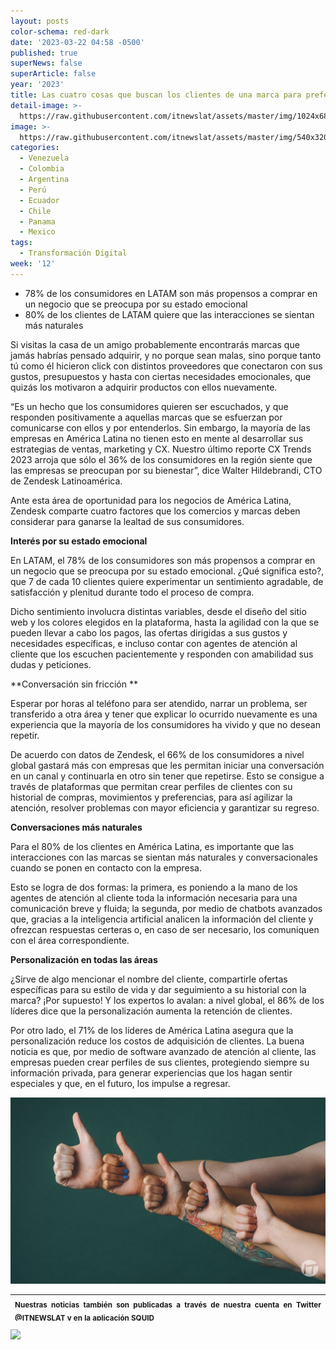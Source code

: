 ```yaml
---
layout: posts
color-schema: red-dark
date: '2023-03-22 04:58 -0500'
published: true
superNews: false
superArticle: false
year: '2023'
title: Las cuatro cosas que buscan los clientes de una marca para preferirla
detail-image: >-
  https://raw.githubusercontent.com/itnewslat/assets/master/img/1024x680/manos-g.jpg
image: >-
  https://raw.githubusercontent.com/itnewslat/assets/master/img/540x320/manos-p.jpg
categories:
  - Venezuela
  - Colombia
  - Argentina
  - Perú
  - Ecuador
  - Chile
  - Panama
  - Mexico
tags:
  - Transformación Digital
week: '12'
---
```

- 78% de los consumidores en LATAM son más propensos a comprar en un negocio que se preocupa por su estado emocional
- 80% de los clientes de LATAM quiere que las interacciones se sientan más naturales

 
Si visitas la casa de un amigo probablemente encontrarás marcas que jamás habrías pensado adquirir, y no porque sean malas, sino porque tanto tú como él hicieron click con distintos proveedores que conectaron con sus gustos, presupuestos y hasta con ciertas necesidades emocionales, que quizás los motivaron a adquirir productos con ellos nuevamente. 

“Es un hecho que los consumidores quieren ser escuchados, y que responden positivamente a aquellas marcas que se esfuerzan por comunicarse con ellos y por entenderlos. Sin embargo, la mayoría de las empresas en América Latina no tienen esto en mente al desarrollar sus estrategias de ventas, marketing y CX. Nuestro último reporte CX Trends 2023 arroja que sólo el 36% de los consumidores en la región siente que las empresas se preocupan por su bienestar”, dice Walter Hildebrandi, CTO de Zendesk Latinoamérica.

Ante esta área de oportunidad para los negocios de América Latina, Zendesk comparte cuatro factores que los comercios y marcas deben considerar para ganarse la lealtad de sus consumidores.

**Interés por su estado emocional**

En LATAM, el 78% de los consumidores son más propensos a comprar en un negocio que se preocupa por su estado emocional. ¿Qué significa esto?, que 7 de cada 10 clientes quiere experimentar un sentimiento agradable, de satisfacción y plenitud durante todo el proceso de compra. 
 
Dicho sentimiento involucra distintas variables, desde el diseño del sitio web y los colores elegidos en la plataforma, hasta la agilidad con la que se pueden llevar a cabo los pagos, las ofertas dirigidas a sus gustos y necesidades específicas, e incluso contar con agentes de atención al cliente que los escuchen pacientemente y responden con amabilidad sus dudas y peticiones. 

**Conversación sin fricción **

Esperar por horas al teléfono para ser atendido, narrar un problema, ser transferido a otra área y tener que explicar lo ocurrido nuevamente es una experiencia que la mayoría de los consumidores ha vivido y que no desean repetir.
 
De acuerdo con datos de Zendesk, el 66% de los consumidores a nivel global gastará más con empresas que les permitan iniciar una conversación en un canal y continuarla en otro sin tener que repetirse. Esto se consigue a través de plataformas que permitan crear perfiles de clientes con su historial de compras, movimientos y preferencias, para así agilizar la atención, resolver problemas con mayor eficiencia y garantizar su regreso. 

**Conversaciones más naturales**

Para el 80% de los clientes en América Latina, es importante que las interacciones con las marcas se sientan más naturales y conversacionales cuando se ponen en contacto con la empresa.
 
Esto se logra de dos formas: la primera, es poniendo a la mano de los agentes de atención al cliente toda la información necesaria para una comunicación breve y fluida; la segunda, por medio de chatbots avanzados que, gracias a la inteligencia artificial analicen la información del cliente y ofrezcan respuestas certeras o, en caso de ser necesario, los comuniquen con el área correspondiente.
 
**Personalización en todas las áreas**

¿Sirve de algo mencionar el nombre del cliente, compartirle ofertas específicas para su estilo de vida y dar seguimiento a su historial con la marca? ¡Por supuesto! Y los expertos lo avalan: a nivel global, el 86% de los líderes dice que la personalización aumenta la retención de clientes.
 
Por otro lado, el 71% de los líderes de América Latina asegura que la personalización reduce los costos de adquisición de clientes. La buena noticia es que, por medio de software avanzado de atención al cliente, las empresas pueden crear perfiles de sus clientes, protegiendo siempre su información privada, para generar experiencias que los hagan sentir especiales y que, en el futuro, los impulse a regresar. 

![](https://raw.githubusercontent.com/itnewslat/assets/master/img/540x320/manos-p.jpg)

<table style="height: 42px;" width="569">
<tbody>
<tr>
<td style="text-align: justify;"><sub><strong>Nuestras noticias también son publicadas a través de nuestra cuenta en Twitter <a href="https://twitter.com/itnewslat?lang=es">@ITNEWSLAT</a> y en la aplicación <a href="https://squidapp.co/en/">SQUID</a></strong></sub></td>
</tr>
</tbody>
</table>
<img src="https://tracker.metricool.com/c3po.jpg?hash=56f88a41e39ab42c063cc51676587a04"/>